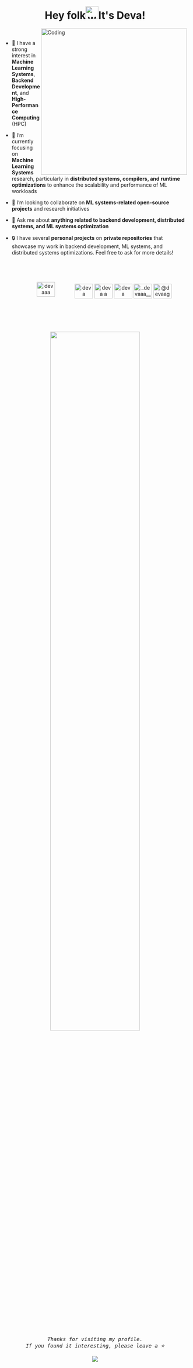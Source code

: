 <h1 align="center">Hey folk<img alt="wave" src="https://emojis.slackmojis.com/emojis/images/1588177020/8809/wave_hello.gif?1588177020" width="35">It's Deva!</h1>
<img align="right" alt="Coding" width="400" src="https://user-images.githubusercontent.com/61582763/134278937-ed33e623-b833-4565-945d-29fa43ea0b7c.gif">

<br>

- 👀 I have a strong interest in **Machine Learning Systems**, **Backend Development**, and **High-Performance Computing** (HPC)

- 🌱 I’m currently focusing on **Machine Learning Systems** research, particularly in **distributed systems, compilers, and runtime optimizations** to enhance the scalability and performance of ML workloads

- 👯 I’m looking to collaborate on **ML systems-related open-source projects** and research initiatives

- 💬 Ask me about **anything related to backend development, distributed systems, and ML systems optimization**

- 🔒 I have several **personal projects** on **private repositories** that showcase my work in backend development, ML systems, and distributed systems optimizations. Feel free to ask for more details!

<br>
<br>
<p align="center">
<a href="https://twitter.com/devaaa_19" target="blank"><img align="center" src="https://raw.githubusercontent.com/rahuldkjain/github-profile-readme-generator/master/src/images/icons/Social/twitter.svg" alt="devaaa" height="40" width="50" style="padding: 10px 50px 20px" /></a>
<a href="https://linkedin.com/in/devaaa/" target="blank"><img align="center" src="https://raw.githubusercontent.com/rahuldkjain/github-profile-readme-generator/master/src/images/icons/Social/linked-in-alt.svg" alt="deva anand"  height="40" width="50" /></a>
<a href="https://www.leetcode.com/Deva_A" target="blank"><img align="center" src="https://raw.githubusercontent.com/rahuldkjain/github-profile-readme-generator/master/src/images/icons/Social/leet-code.svg" alt="deva a" height="40" width="50" /></a>
<a href="https://fb.com/devaa19" target="blank"><img align="center" src="https://raw.githubusercontent.com/rahuldkjain/github-profile-readme-generator/master/src/images/icons/Social/facebook.svg" alt="deva" height="40" width="50" /></a>
<a href="https://instagram.com/_devaaa__" target="blank"><img align="center" src="https://raw.githubusercontent.com/rahuldkjain/github-profile-readme-generator/master/src/images/icons/Social/instagram.svg" alt="_devaaa__"  height="40" width="50" /></a>
<a href="https://medium.com/@devaaa" target="blank"><img align="center" src="https://raw.githubusercontent.com/rahuldkjain/github-profile-readme-generator/master/src/images/icons/Social/medium.svg" alt="@devaags999"  height="40" width="50" /></a>
</p>
<br>
<!-- <h2 align="center"> 🔥 Contributions 😊 </h2>
<table align="center">
<tr>
<td>
 <a ><img align="center" src="https://github-readme-stats.vercel.app/api?username=Deva-1903&show_icons=true&count_private=true&theme=radical&hide_border=true" alt="Deva's github stats" height="200" /></a>
</td>
<td>
<a><img align="center" src="https://github-readme-streak-stats.herokuapp.com/?user=Deva-1903&count_private=true&theme=black-ice&hide_border=true&stroke=0000&background=060A0CD"/></a>
</td>
</tr>
</table> -->
<!-- <br> -->
<p align="center">
</p>
<br>
<p align="center">
  <img src="https://github.com/ArshErgon/ArshErgon/blob/main/assets/footer/octocat-wave.gif" width="70%">
  <br><br>
  <samp>
    <i>Thanks for visiting my profile.<br>If you found it interesting, please leave a ⭐️</i> 
  </samp>
</p>

<p align="center" width="100%">
  <img src="https://capsule-render.vercel.app/api?type=waving&color=gradient&height=150&width=100%&section=footer&text=Have%20a%20Nice%20Day"/>
</p>


